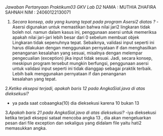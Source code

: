 *Jawaban Pertanyaan Praktikum03 GKV Lab D2*
NAMA : MUTHIA ZHAFIRA SAHNAH 
NIM : 24060122130071

1. *Secara konsep, ada yang kurang tepat pada program Asersi2 diatas ?*
-Asersi digunakan untuk memastikan bahwa nilai jari2 lingkaran tidak boleh nol. namun dalam kasus ini, penggunaan asersi untuk memeriksa apakah nilai jari-jari lebih besar dari 0 sebelum membuat objek Lingkaran tidak sepenuhnya tepat. Sebaiknya, validasi input seperti ini harus dilakukan dengan menggunakan pernyataan if dan menghasilkan penanganan kesalahan yang sesuai, misalnya dengan melempar pengecualian (exception) jika input tidak sesuai.
Jadi, secara konsep, meskipun program tersebut mungkin berfungsi, penggunaan asersi untuk validasi input seperti ini tidak dianggap sebagai praktik terbaik. Lebih baik menggunakan pernyataan if dan penanganan kesalahan yang tepat.

2.*Ketika eksepsi terjadi, apakah baris 12 pada AngkaSial.java di atas dieksekusi?* 
- ya pada saat cobaangka(10) dia dieksekusi karena 10 bukan 13 

3.*Apakah baris 21 pada AngkaSial.java di atas dieksekusi?*
-iya dieksekusi ketika terjadi eksepsi sataat mencoba angka 13 , dia akan mengeluarkan pesan dari file exception dan sekaligus yang didalam file yaitu hati2 memasukkan angka.
